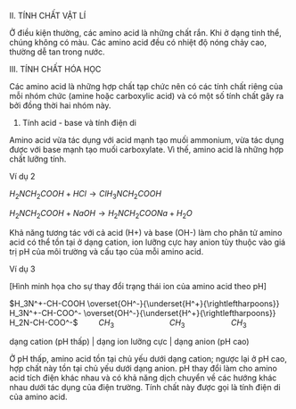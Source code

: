 II. TÍNH CHẤT VẬT LÍ

Ở điều kiện thường, các amino acid là những chất rắn. Khi ở dạng tinh thể, chúng không có màu. Các amino acid đều có nhiệt độ nóng chảy cao, thường dễ tan trong nước.

III. TÍNH CHẤT HÓA HỌC

Các amino acid là những hợp chất tạp chức nên có các tính chất riêng của mỗi nhóm chức (amine hoặc carboxylic acid) và có một số tính chất gây ra bởi đồng thời hai nhóm này.

1. Tính acid - base và tính điện di

Amino acid vừa tác dụng với acid mạnh tạo muối ammonium, vừa tác dụng được với base mạnh tạo muối carboxylate. Vì thế, amino acid là những hợp chất lưỡng tính.

Ví dụ 2

$H_2NCH_2COOH + HCl \rightarrow ClH_3NCH_2COOH$

$H_2NCH_2COOH + NaOH \rightarrow H_2NCH_2COONa + H_2O$

Khả năng tương tác với cả acid (H+) và base (OH-) làm cho phân tử amino acid có thể tồn tại ở dạng cation, ion lưỡng cực hay anion tùy thuộc vào giá trị pH của môi trường và cấu tạo của mỗi amino acid.

Ví dụ 3

[Hình minh họa cho sự thay đổi trạng thái ion của amino acid theo pH]

$H_3N^+-CH-COOH \overset{OH^-}{\underset{H^+}{\rightleftharpoons}} H_3N^+-CH-COO^- \overset{OH^-}{\underset{H^+}{\rightleftharpoons}} H_2N-CH-COO^-$
$\quad \quad CH_3 \quad \quad \quad \quad \quad \quad CH_3 \quad \quad \quad \quad \quad CH_3$

dạng cation (pH thấp) | dạng ion lưỡng cực | dạng anion (pH cao)

Ở pH thấp, amino acid tồn tại chủ yếu dưới dạng cation; ngược lại ở pH cao, hợp chất này tồn tại chủ yếu dưới dạng anion. pH thay đổi làm cho amino acid tích điện khác nhau và có khả năng dịch chuyển về các hướng khác nhau dưới tác dụng của điện trường. Tính chất này được gọi là tính điện di của amino acid.